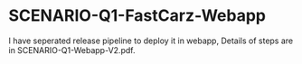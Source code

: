 ﻿# SCENARIO-Q1-FastCarz-Webapp

I have seperated release pipeline to deploy it in webapp, Details of steps are in SCENARIO-Q1-Webapp-V2.pdf. 
